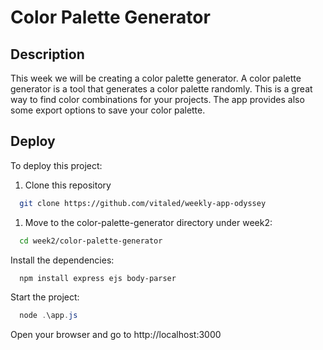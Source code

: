 # Color Palette Generator

## Description

This week we will be creating a color palette generator. A color palette generator is a tool that generates a color palette randomly. This is a great way to find color combinations for your projects. The app provides also some export options to save your color palette.

## Deploy

To deploy this project:

1) Clone this repository

```bash
  git clone https://github.com/vitaled/weekly-app-odyssey
```

1) Move to the color-palette-generator directory under week2:

```bash
  cd week2/color-palette-generator
```

Install the dependencies:

```PowerShell
  npm install express ejs body-parser
```

Start the project:

```PowerShell
  node .\app.js
```

Open your browser and go to http://localhost:3000